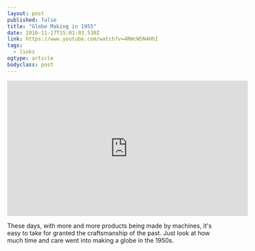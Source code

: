 ```yaml
---
layout: post 
published: false 
title: "Globe Making in 1955" 
date: 2016-11-17T15:01:03.530Z 
link: https://www.youtube.com/watch?v=4RWcWSN4HhI 
tags:
  - links
ogtype: article 
bodyclass: post 
---
```


<iframe width="560" height="315" src="https://www.youtube.com/embed/4RWcWSN4HhI" frameborder="0" allowfullscreen></iframe>

These days, with more and more products being made by machines, it's easy to take for granted the craftsmanship of the past. Just look at how much time and care went into making a globe in the 1950s.